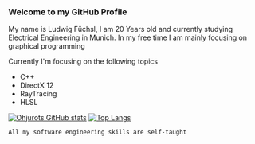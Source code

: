 ### Welcome to my GitHub Profile
My name is Ludwig Füchsl, I am 20 Years old and currently studying Electrical Engineering in Munich. In my free time I am mainly focusing on graphical programming 

Currently I'm focusing on the following topics
- C++
- DirectX 12 
- RayTracing
- HLSL

[![Ohjurots GitHub stats](https://github-readme-stats.vercel.app/api?username=Ohjurot&hide=contribs&show_icons=true&theme=calm)](https://github.com/anuraghazra/github-readme-stats) [![Top Langs](https://github-readme-stats.vercel.app/api/top-langs/?username=Ohjurot&theme=calm&langs_count=2)](https://github.com/anuraghazra/github-readme-stats)

`All my software engineering skills are self-taught`
